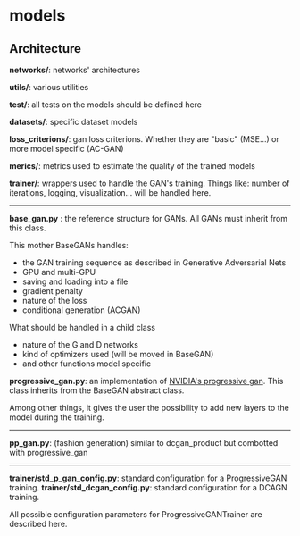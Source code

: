 # models

## Architecture

**networks/**: networks' architectures

**utils/**: various utilities

**test/**: all tests on the models should be defined here

**datasets/**: specific dataset models

**loss_criterions/**: gan loss criterions. Whether they are "basic" (MSE...) or
                     more model specific (AC-GAN)

**merics/**: metrics used to estimate the quality of the trained models

**trainer/**: wrappers used to handle the GAN's training. Things like: number of iterations, logging, visualization... will be handled here.

---
**base_gan.py** : the reference structure for GANs. All GANs must inherit from this class.

This mother BaseGANs handles:
* the GAN training sequence as described in Generative Adversarial Nets
* GPU and multi-GPU
* saving and loading into a file
* gradient penalty
* nature of the loss
* conditional generation (ACGAN)

What should be handled in a child class
* nature of the G and D networks
* kind of optimizers used (will be moved in BaseGAN)
* and other functions model specific

**progressive_gan.py**: an implementation of [NVIDIA's progressive gan](http://research.nvidia.com/sites/default/files/pubs/2017-10_Progressive-Growing-of/karras2018iclr-paper.pdf). This class inherits from the BaseGAN abstract class.

Among other things, it gives the user the possibility to add new layers to the model during the training.

---

**pp_gan.py**: (fashion generation) similar to dcgan_product but combotted with progressive_gan

---

**trainer/std_p_gan_config.py**: standard configuration for a ProgressiveGAN training.
**trainer/std_dcgan_config.py**: standard configuration for a DCAGN training.

All possible configuration parameters for ProgressiveGANTrainer are described here.
